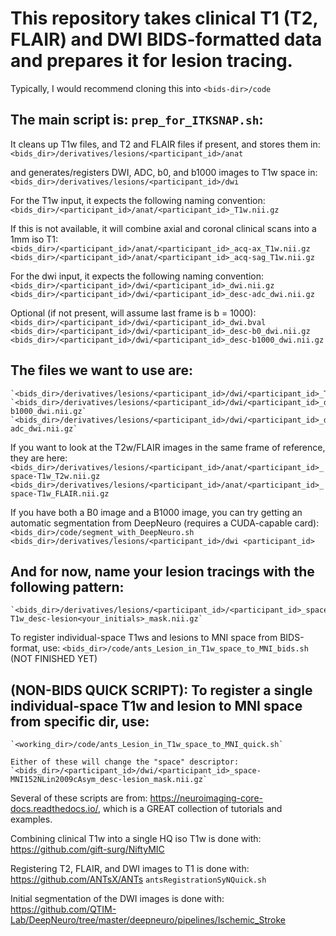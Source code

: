 # This repository takes clinical T1 (T2, FLAIR) and DWI BIDS-formatted data and prepares it for lesion tracing.
Typically, I would recommend cloning this into `<bids-dir>/code`

## The main script is: `prep_for_ITKSNAP.sh`:

It cleans up T1w files, and T2 and FLAIR files if present, and stores them in:  
	`<bids_dir>/derivatives/lesions/<participant_id>/anat`

and generates/registers DWI, ADC, b0, and b1000 images to T1w space in:  
	`<bids_dir>/derivatives/lesions/<participant_id>/dwi`

For the T1w input, it expects the following naming convention:  
	`<bids_dir>/<participant_id>/anat/<participant_id>_T1w.nii.gz`  
	  
If this is not available, it will combine axial and coronal clinical scans into a 1mm iso T1:  
	`<bids_dir>/<participant_id>/anat/<participant_id>_acq-ax_T1w.nii.gz`  
	`<bids_dir>/<participant_id>/anat/<participant_id>_acq-sag_T1w.nii.gz`  

For the dwi input, it expects the following naming convention:  
	`<bids_dir>/<participant_id>/dwi/<participant_id>_dwi.nii.gz`  
	`<bids_dir>/<participant_id>/dwi/<participant_id>_desc-adc_dwi.nii.gz`  

Optional (if not present, will assume last frame is b = 1000):  
	`<bids_dir>/<participant_id>/dwi/<participant_id>_dwi.bval`  
	`<bids_dir>/<participant_id>/dwi/<participant_id>_desc-b0_dwi.nii.gz`  
	`<bids_dir>/<participant_id>/dwi/<participant_id>_desc-b1000_dwi.nii.gz`  


## The files we want to use are:  
	`<bids_dir>/derivatives/lesions/<participant_id>/dwi/<participant_id>_T1w.nii.gz`  
	`<bids_dir>/derivatives/lesions/<participant_id>/dwi/<participant_id>_desc-b1000_dwi.nii.gz`  
	`<bids_dir>/derivatives/lesions/<participant_id>/dwi/<participant_id>_desc-adc_dwi.nii.gz`  
  
If you want to look at the T2w/FLAIR images in the same frame of reference, they are here:  
	`<bids_dir>/derivatives/lesions/<participant_id>/anat/<participant_id>_space-T1w_T2w.nii.gz`  
	`<bids_dir>/derivatives/lesions/<participant_id>/anat/<participant_id>_space-T1w_FLAIR.nii.gz`  

If you have both a B0 image and a B1000 image, you can try getting an automatic segmentation from DeepNeuro (requires a CUDA-capable card):
	`<bids_dir>/code/segment_with_DeepNeuro.sh <bids_dir>/derivatives/lesions/<participant_id>/dwi <participant_id>`

## And for now, name your lesion tracings with the following pattern:  
	`<bids_dir>/derivatives/lesions/<participant_id>/<participant_id>_space-T1w_desc-lesion<your_initials>_mask.nii.gz`  
  
To register individual-space T1ws and lesions to MNI space from BIDS-format, use:
	`<bids_dir>/code/ants_Lesion_in_T1w_space_to_MNI_bids.sh` (NOT FINISHED YET)
  
## (NON-BIDS QUICK SCRIPT): To register a single individual-space T1w and lesion to MNI space from specific dir, use:	
	`<working_dir>/code/ants_Lesion_in_T1w_space_to_MNI_quick.sh`
  
	Either of these will change the "space" descriptor:  
	`<bids_dir>/<participant_id>/dwi/<participant_id>_space-MNI152NLin2009cAsym_desc-lesion_mask.nii.gz`  
  
  
Several of these scripts are from: https://neuroimaging-core-docs.readthedocs.io/, which is a GREAT collection of tutorials and examples.  
  
Combining clinical T1w into a single HQ iso T1w is done with: https://github.com/gift-surg/NiftyMIC  

Registering T2, FLAIR, and DWI images to T1 is done with: https://github.com/ANTsX/ANTs `antsRegistrationSyNQuick.sh`

Initial segmentation of the DWI images is done with: https://github.com/QTIM-Lab/DeepNeuro/tree/master/deepneuro/pipelines/Ischemic_Stroke
